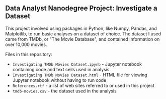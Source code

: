 ## Data Analyst Nanodegree Project: Investigate a Dataset

This project involved using packages in Python, like Numpy, Pandas, and Matplotlib, to run basic analyses on a dataset of choice. The dataset I used came from TMDb, or "The Movie Database", and contained information on over 10,000 movies. 

Files in this repository:

* `Investigating TMDb Movies Dataset.ipynb` - Jupyter notebook containing code and text cells used in analysis 
* `Investigating TMDb Movies Dataset.html` - HTML file for viewing Jupyter notebook without having to run code
* `References.rtf` - a list of web sites referred to or used in this project
* `tmdb-movies.csv` - the dataset used in the analysis

